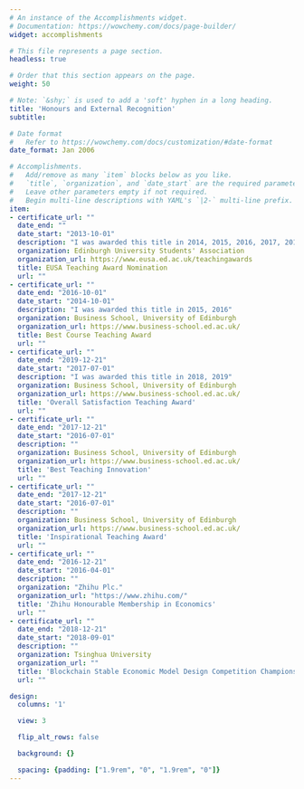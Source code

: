 ```yaml
---
# An instance of the Accomplishments widget.
# Documentation: https://wowchemy.com/docs/page-builder/
widget: accomplishments

# This file represents a page section.
headless: true

# Order that this section appears on the page.
weight: 50

# Note: `&shy;` is used to add a 'soft' hyphen in a long heading.
title: 'Honours and External Recognition'
subtitle:

# Date format
#   Refer to https://wowchemy.com/docs/customization/#date-format
date_format: Jan 2006

# Accomplishments.
#   Add/remove as many `item` blocks below as you like.
#   `title`, `organization`, and `date_start` are the required parameters.
#   Leave other parameters empty if not required.
#   Begin multi-line descriptions with YAML's `|2-` multi-line prefix.
item:
- certificate_url: ""
  date_end: ""
  date_start: "2013-10-01"
  description: "I was awarded this title in 2014, 2015, 2016, 2017, 2018, 2019"
  organization: Edinburgh University Students' Association
  organization_url: https://www.eusa.ed.ac.uk/teachingawards
  title: EUSA Teaching Award Nomination
  url: ""
- certificate_url: ""
  date_end: "2016-10-01"
  date_start: "2014-10-01"
  description: "I was awarded this title in 2015, 2016"
  organization: Business School, University of Edinburgh
  organization_url: https://www.business-school.ed.ac.uk/
  title: Best Course Teaching Award
  url: ""
- certificate_url: ""
  date_end: "2019-12-21"
  date_start: "2017-07-01"
  description: "I was awarded this title in 2018, 2019"
  organization: Business School, University of Edinburgh
  organization_url: https://www.business-school.ed.ac.uk/
  title: 'Overall Satisfaction Teaching Award'
  url: ""
- certificate_url: ""
  date_end: "2017-12-21"
  date_start: "2016-07-01"
  description: ""
  organization: Business School, University of Edinburgh
  organization_url: https://www.business-school.ed.ac.uk/
  title: 'Best Teaching Innovation'
  url: ""
- certificate_url: ""
  date_end: "2017-12-21"
  date_start: "2016-07-01"
  description: ""
  organization: Business School, University of Edinburgh
  organization_url: https://www.business-school.ed.ac.uk/
  title: 'Inspirational Teaching Award'
  url: ""
- certificate_url: ""
  date_end: "2016-12-21"
  date_start: "2016-04-01"
  description: ""
  organization: "Zhihu Plc."
  organization_url: "https://www.zhihu.com/"
  title: 'Zhihu Honourable Membership in Economics'
  url: ""
- certificate_url: ""
  date_end: "2018-12-21"
  date_start: "2018-09-01"
  description: ""
  organization: Tsinghua University
  organization_url: ""
  title: 'Blockchain Stable Economic Model Design Competition Championship'
  url: ""

design:
  columns: '1'

  view: 3

  flip_alt_rows: false

  background: {}

  spacing: {padding: ["1.9rem", "0", "1.9rem", "0"]}
---
```


